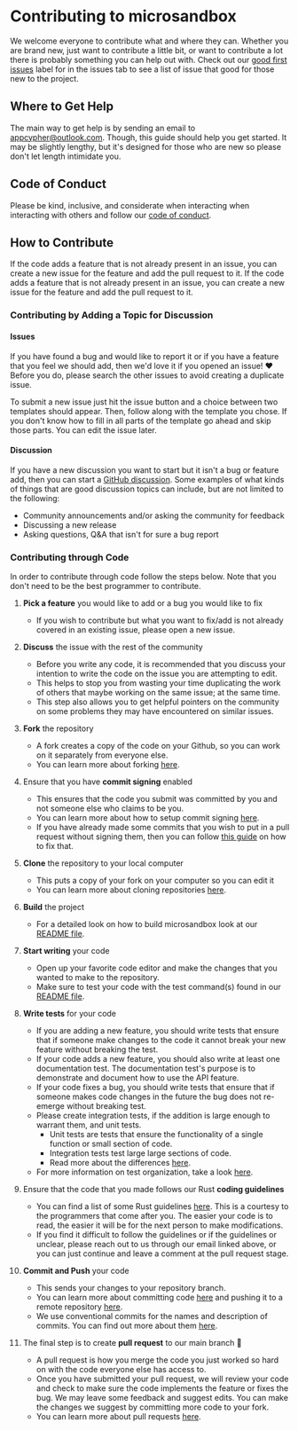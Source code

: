 # Contributing to microsandbox

We welcome everyone to contribute what and where they can. Whether you are brand
new, just want to contribute a little bit, or want to contribute a lot there is
probably something you can help out with. Check out our
[good first issues][good-first-issues] label for in the issues tab to see a list
of issue that good for those new to the project.

## Where to Get Help

The main way to get help is by sending an email to [appcypher@outlook.com][support-email].
Though, this guide should help you get started. It may be slightly lengthy, but it's
designed for those who are new so please don't let length intimidate you.

## Code of Conduct

Please be kind, inclusive, and considerate when interacting when interacting
with others and follow our [code of conduct](./CODE_OF_CONDUCT.md).

## How to Contribute

If the code adds a feature that is not already present in an issue, you can
create a new issue for the feature and add the pull request to it. If the code
adds a feature that is not already present in an issue, you can create a new
issue for the feature and add the pull request to it.

### Contributing by Adding a Topic for Discussion

#### Issues

If you have found a bug and would like to report it or if you have a feature
that you feel we should add, then we'd love it if you opened an issue! ❤️
Before you do, please search the other issues to avoid creating a duplicate
issue.

To submit a new issue just hit the issue button and a choice between two
templates should appear. Then, follow along with the template you chose. If you
don't know how to fill in all parts of the template go ahead and skip those
parts. You can edit the issue later.

#### Discussion

If you have a new discussion you want to start but it isn't a bug or feature
add, then you can start a [GitHub discussion][gh-discussions]. Some examples of
what kinds of things that are good discussion topics can include, but are not
limited to the following:

- Community announcements and/or asking the community for feedback
- Discussing a new release
- Asking questions, Q&A that isn't for sure a bug report

### Contributing through Code

In order to contribute through code follow the steps below. Note that you don't
need to be the best programmer to contribute.

1.  **Pick a feature** you would like to add or a bug you would like to fix

    - If you wish to contribute but what you want to fix/add is not already
      covered in an existing issue, please open a new issue.

2.  **Discuss** the issue with the rest of the community

    - Before you write any code, it is recommended that you discuss your
      intention to write the code on the issue you are attempting to edit.
    - This helps to stop you from wasting your time duplicating the work of
      others that maybe working on the same issue; at the same time.
    - This step also allows you to get helpful pointers on the community on some
      problems they may have encountered on similar issues.

3.  **Fork** the repository

    - A fork creates a copy of the code on your Github, so you can work on it
      separately from everyone else.
    - You can learn more about forking [here][forking].

4.  Ensure that you have **commit signing** enabled

    - This ensures that the code you submit was committed by you and not someone
      else who claims to be you.
    - You can learn more about how to setup commit signing [here][commit-signing].
    - If you have already made some commits that you wish to put in a pull
      request without signing them, then you can follow [this guide][post-signing]
      on how to fix that.

5.  **Clone** the repository to your local computer

    - This puts a copy of your fork on your computer so you can edit it
    - You can learn more about cloning repositories [here][git-clone].

6.  **Build** the project

    - For a detailed look on how to build microsandbox look at our
      [README file](./README.md).

7.  **Start writing** your code

    - Open up your favorite code editor and make the changes that you wanted to
      make to the repository.
    - Make sure to test your code with the test command(s) found in our
      [README file](./README.md).

8.  **Write tests** for your code

    - If you are adding a new feature, you should write tests that ensure that
      if someone make changes to the code it cannot break your new feature
      without breaking the test.
    - If your code adds a new feature, you should also write at least one
      documentation test. The documentation test's purpose is to demonstrate and
      document how to use the API feature.
    - If your code fixes a bug, you should write tests that ensure that if
      someone makes code changes in the future the bug does not re-emerge
      without breaking test.
    - Please create integration tests, if the addition is large enough to
      warrant them, and unit tests.
      - Unit tests are tests that ensure the functionality of a single
        function or small section of code.
      - Integration tests test large large sections of code.
      - Read more about the differences [here][unit-and-integration].
    - For more information on test organization, take a look [here][test-org].

9.  Ensure that the code that you made follows our Rust **coding guidelines**

    - You can find a list of some Rust guidelines [here][rust-style-guide]. This
      is a courtesy to the programmers that come after you. The easier your code
      is to read, the easier it will be for the next person to make modifications.
    - If you find it difficult to follow the guidelines or if the guidelines or
      unclear, please reach out to us through our email linked above, or you
      can just continue and leave a comment at the pull request stage.

10. **Commit and Push** your code

    - This sends your changes to your repository branch.
    - You can learn more about committing code [here][commiting-code] and
      pushing it to a remote repository [here][push-remote].
    - We use conventional commits for the names and description of commits.
      You can find out more about them [here][conventional-commits].

11. The final step is to create **pull request** to our main branch 🎉
    - A pull request is how you merge the code you just worked so hard on with
      the code everyone else has access to.
    - Once you have submitted your pull request, we will review your code and
      check to make sure the code implements the feature or fixes the bug. We
      may leave some feedback and suggest edits. You can make the changes we
      suggest by committing more code to your fork.
    - You can learn more about pull requests [here][prs].

[conventional-commits]: https://www.conventionalcommits.org/en/v1.0.0/
[commiting-code]: https://docs.github.com/en/desktop/contributing-and-collaborating-using-github-desktop/making-changes-in-a-branch/committing-and-reviewing-changes-to-your-project
[commit-signing]: https://www.freecodecamp.org/news/what-is-commit-signing-in-git/
[forking]: https://docs.github.com/en/get-started/quickstart/fork-a-repo
[gh-discussions]: https://docs.github.com/en/discussions
[git-clone]: https://docs.github.com/en/repositories/creating-and-managing-repositories/cloning-a-repository

[good-first-issues]: [https://build.prestashop-project.org/news/a-definition-of-the-good-first-issue-label/]
[post-signing]: https://dev.to/jmarhee/signing-existing-commits-with-gpg-5b58
[prs]: https://docs.github.com/en/pull-requests/collaborating-with-pull-requests/proposing-changes-to-your-work-with-pull-requests/about-pull-requests
[push-remote]: https://docs.github.com/en/get-started/using-git/pushing-commits-to-a-remote-repository
[rust-style-guide]: https://rust-lang.github.io/api-guidelines/about.html
[test-org]: https://doc.rust-lang.org/book/ch11-03-test-organization.html
[support-email]: mailto:appcypher@outlook.com
[unit-and-integration]: https://www.geeksforgeeks.org/difference-between-unit-testing-and-integration-testing/
